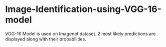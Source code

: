 # Image-Identification-using-VGG-16-model
VGG-16 Model is used on Imagenet dataset.
2 most likely predictions are displayed along with their probabilities.
